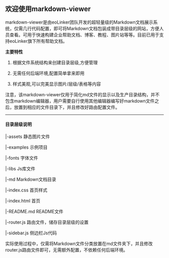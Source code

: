 ## 欢迎使用markdown-viewer
markdown-viewer是由eoLinker团队开发的超轻量级的Markdown文档展示系统，仅需几行代码配置，即可将Markdown文档包装成带目录层级的网站，方便人员查看。可用于快速构建企业帮助文档、博客、教程、图片站等等。目前已用于支持eoLinker旗下所有帮助文档。

**主要特性**

1. 根据文件系统结构来创建目录层级,方便管理

2. 无需任何后端环境,配置简单拿来即用

3. 样式美观,可以完美显示图片/层级/表格等内容

注意，该markdown-viewer仅用于简化md文件的显示以及生产目录结构，并不包含markdown编辑器，用户需要自行使用其他编辑器编写好markdown文件之后，放置到相应的文件目录下，并且修改好路由配置文件。

---

#### 目录层级说明
|-assets	静态图片文件

|-examples	示例项目

|-fonts		字体文件

|-libs		Js库文件

|-md		Markdown文档目录

|-index.css	首页样式

|-index.html	首页

|-README.md		README文件

|-router.js		路由文件，储存目录层级的设置

|-sidebar.js	侧边栏Js代码

实际使用过程中，仅需将Markdown文件分类放置在md文件夹下，并且修改router.js路由文件即可，无需额外配置，不依赖任何后端环境。

